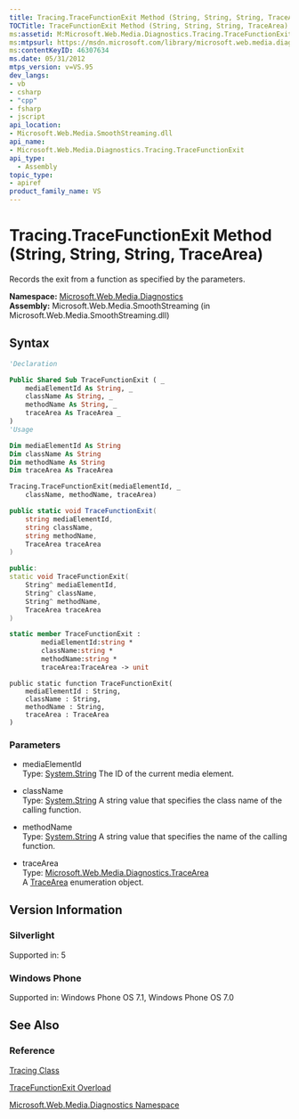 ```yaml
---
title: Tracing.TraceFunctionExit Method (String, String, String, TraceArea) (Microsoft.Web.Media.Diagnostics)
TOCTitle: TraceFunctionExit Method (String, String, String, TraceArea)
ms:assetid: M:Microsoft.Web.Media.Diagnostics.Tracing.TraceFunctionExit(System.String,System.String,System.String,Microsoft.Web.Media.Diagnostics.TraceArea)
ms:mtpsurl: https://msdn.microsoft.com/library/microsoft.web.media.diagnostics.tracing.tracefunctionexit(v=VS.95)
ms:contentKeyID: 46307634
ms.date: 05/31/2012
mtps_version: v=VS.95
dev_langs:
- vb
- csharp
- "cpp"
- fsharp
- jscript
api_location:
- Microsoft.Web.Media.SmoothStreaming.dll
api_name:
- Microsoft.Web.Media.Diagnostics.Tracing.TraceFunctionExit
api_type:
  - Assembly
topic_type:
- apiref
product_family_name: VS
---
```


# Tracing.TraceFunctionExit Method (String, String, String, TraceArea)

Records the exit from a function as specified by the parameters.

**Namespace:**  [Microsoft.Web.Media.Diagnostics](microsoft-web-media-diagnostics-namespace_1.md)  
**Assembly:**  Microsoft.Web.Media.SmoothStreaming (in Microsoft.Web.Media.SmoothStreaming.dll)

## Syntax

```vb
'Declaration

Public Shared Sub TraceFunctionExit ( _
    mediaElementId As String, _
    className As String, _
    methodName As String, _
    traceArea As TraceArea _
)
'Usage

Dim mediaElementId As String
Dim className As String
Dim methodName As String
Dim traceArea As TraceArea

Tracing.TraceFunctionExit(mediaElementId, _
    className, methodName, traceArea)
```

```csharp
public static void TraceFunctionExit(
    string mediaElementId,
    string className,
    string methodName,
    TraceArea traceArea
)
```

```cpp
public:
static void TraceFunctionExit(
    String^ mediaElementId, 
    String^ className, 
    String^ methodName, 
    TraceArea traceArea
)
```

``` fsharp
static member TraceFunctionExit : 
        mediaElementId:string * 
        className:string * 
        methodName:string * 
        traceArea:TraceArea -> unit 
```

```jscript
public static function TraceFunctionExit(
    mediaElementId : String, 
    className : String, 
    methodName : String, 
    traceArea : TraceArea
)
```

### Parameters

  - mediaElementId  
    Type: [System.String](https://msdn.microsoft.com/library/s1wwdcbf\(v=vs.95\))  
    The ID of the current media element.

<!-- end list -->

  - className  
    Type: [System.String](https://msdn.microsoft.com/library/s1wwdcbf\(v=vs.95\))  
    A string value that specifies the class name of the calling function.

<!-- end list -->

  - methodName  
    Type: [System.String](https://msdn.microsoft.com/library/s1wwdcbf\(v=vs.95\))  
    A string value that specifies the name of the calling function.

<!-- end list -->

  - traceArea  
    Type: [Microsoft.Web.Media.Diagnostics.TraceArea](tracearea-enumeration-microsoft-web-media-diagnostics_1.md)  
    A [TraceArea](tracearea-enumeration-microsoft-web-media-diagnostics_1.md) enumeration object.

## Version Information

### Silverlight

Supported in: 5  

### Windows Phone

Supported in: Windows Phone OS 7.1, Windows Phone OS 7.0  

## See Also

### Reference

[Tracing Class](tracing-class-microsoft-web-media-diagnostics_1.md)

[TraceFunctionExit Overload](tracing-tracefunctionexit-method-microsoft-web-media-diagnostics_1.md)

[Microsoft.Web.Media.Diagnostics Namespace](microsoft-web-media-diagnostics-namespace_1.md)
